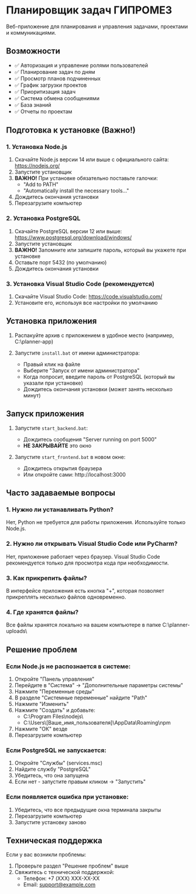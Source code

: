 # Планировщик задач ГИПРОМЕЗ

Веб-приложение для планирования и управления задачами, проектами и коммуникациями.

## Возможности

- ✅ Авторизация и управление ролями пользователей
- ✅ Планирование задач по дням
- ✅ Просмотр планов подчиненных
- ✅ График загрузки проектов
- ✅ Приоритизация задач
- ✅ Система обмена сообщениями
- ✅ База знаний
- ✅ Отчеты по проектам

## Подготовка к установке (Важно!)

### 1. Установка Node.js
1. Скачайте Node.js версии 14 или выше с официального сайта: https://nodejs.org/
2. Запустите установщик
3. **ВАЖНО!** При установке обязательно поставьте галочки:
   - "Add to PATH"
   - "Automatically install the necessary tools..."
4. Дождитесь окончания установки
5. Перезагрузите компьютер

### 2. Установка PostgreSQL
1. Скачайте PostgreSQL версии 12 или выше: https://www.postgresql.org/download/windows/
2. Запустите установщик
3. **ВАЖНО!** Запомните или запишите пароль, который вы укажете при установке
4. Оставьте порт 5432 (по умолчанию)
5. Дождитесь окончания установки

### 3. Установка Visual Studio Code (рекомендуется)
1. Скачайте Visual Studio Code: https://code.visualstudio.com/
2. Установите его, используя все настройки по умолчанию

## Установка приложения

1. Распакуйте архив с приложением в удобное место (например, C:\\planner-app)

2. Запустите `install.bat` от имени администратора:
   - Правый клик на файле
   - Выберите "Запуск от имени администратора"
   - Когда попросит, введите пароль от PostgreSQL (который вы указали при установке)
   - Дождитесь окончания установки (может занять несколько минут)

## Запуск приложения

1. Запустите `start_backend.bat`:
   - Дождитесь сообщения "Server running on port 5000"
   - **НЕ ЗАКРЫВАЙТЕ** это окно

2. Запустите `start_frontend.bat` в новом окне:
   - Дождитесь открытия браузера
   - Или откройте сами: http://localhost:3000

## Часто задаваемые вопросы

### 1. Нужно ли устанавливать Python?
Нет, Python не требуется для работы приложения. Используйте только Node.js.

### 2. Нужно ли открывать Visual Studio Code или PyCharm?
Нет, приложение работает через браузер. Visual Studio Code рекомендуется только для просмотра кода при необходимости.

### 3. Как прикрепить файлы?
В интерфейсе приложения есть кнопка "+", которая позволяет прикреплять несколько файлов одновременно.

### 4. Где хранятся файлы?
Все файлы хранятся локально на вашем компьютере в папке C:\\planner-uploads\\

## Решение проблем

### Если Node.js не распознается в системе:
1. Откройте "Панель управления"
2. Перейдите в "Система" -> "Дополнительные параметры системы"
3. Нажмите "Переменные среды"
4. В разделе "Системные переменные" найдите "Path"
5. Нажмите "Изменить"
6. Нажмите "Создать" и добавьте:
   - C:\\Program Files\\nodejs\\
   - C:\\Users\\[Ваше_имя_пользователя]\\AppData\\Roaming\\npm
7. Нажмите "ОК" везде
8. Перезагрузите компьютер

### Если PostgreSQL не запускается:
1. Откройте "Службы" (services.msc)
2. Найдите службу "PostgreSQL"
3. Убедитесь, что она запущена
4. Если нет - запустите правым кликом -> "Запустить"

### Если появляется ошибка при установке:
1. Убедитесь, что все предыдущие окна терминала закрыты
2. Перезагрузите компьютер
3. Запустите установку заново

## Техническая поддержка

Если у вас возникли проблемы:
1. Проверьте раздел "Решение проблем" выше
2. Свяжитесь с технической поддержкой:
   - Телефон: +7 (XXX) XXX-XX-XX
   - Email: support@example.com
